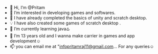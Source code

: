 - 👋 Hi, I’m @Pritam 
- 👀 I’m interested in developing games and softwares.
- 🌟 I have already completed the basics of unity and scratch desktop.
- 💡 I have also created some games of scratch desktop .
- 🌱 I’m currently learning java♨️
- 💞️ I’m 13 years old and I wanna make carrier in games and app development☺️
- 📫 you can email me at "infopritamraj11@gmail.com... For any queries☺️

<!---
Prit-hub/Prit-hub is a ✨ special ✨ repository because its `README.md` (this file) appears on your GitHub profile.
You can click the Preview link to take a look at your changes.
--->
